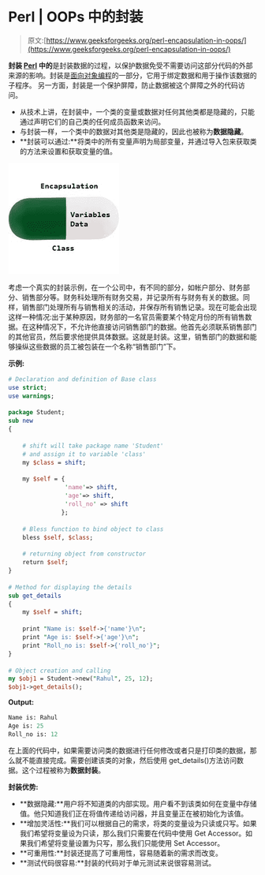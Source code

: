 # Perl | OOPs 中的封装

> 原文:[https://www.geeksforgeeks.org/perl-encapsulation-in-oops/](https://www.geeksforgeeks.org/perl-encapsulation-in-oops/)

**封装 [Perl](https://www.geeksforgeeks.org/introduction-to-perl/) 中的**是封装数据的过程，以保护数据免受不需要访问这部分代码的外部来源的影响。封装是[面向对象编程](https://www.geeksforgeeks.org/object-oriented-programming-oops-in-perl/)的一部分，它用于绑定数据和用于操作该数据的子程序。
另一方面，封装是一个保护屏障，防止数据被这个屏障之外的代码访问。

*   从技术上讲，在封装中，一个类的变量或数据对任何其他类都是隐藏的，只能通过声明它们的自己类的任何成员函数来访问。
*   与封装一样，一个类中的数据对其他类是隐藏的，因此也被称为**数据隐藏**。
*   **封装可以通过:**将类中的所有变量声明为局部变量，并通过导入包来获取类的方法来设置和获取变量的值。

![](img/0ed36914350b3bbc86ee3244011a599f.png)

考虑一个真实的封装示例，在一个公司中，有不同的部分，如帐户部分、财务部分、销售部分等。财务科处理所有财务交易，并记录所有与财务有关的数据。同样，销售部门处理所有与销售相关的活动，并保存所有销售记录。现在可能会出现这样一种情况:出于某种原因，财务部的一名官员需要某个特定月份的所有销售数据。在这种情况下，不允许他直接访问销售部门的数据。他首先必须联系销售部门的其他官员，然后要求他提供具体数据。这就是封装。这里，销售部门的数据和能够操纵这些数据的员工被包装在一个名称“销售部门”下。

**示例:**

```perl
# Declaration and definition of Base class 
use strict; 
use warnings; 

package Student;
sub new 
{ 

    # shift will take package name 'Student'  
    # and assign it to variable 'class' 
    my $class = shift; 

    my $self = { 
                'name'=> shift, 
                'age'=> shift,
                'roll_no' => shift
               }; 

    # Bless function to bind object to class 
    bless $self, $class; 

    # returning object from constructor 
    return $self; 
} 

# Method for displaying the details
sub get_details 
{ 
    my $self = shift; 

    print "Name is: $self->{'name'}\n"; 
    print "Age is: $self->{'age'}\n"; 
    print "Roll_no is: $self->{'roll_no'}"; 
} 

# Object creation and calling
my $obj1 = Student->new("Rahul", 25, 12);
$obj1->get_details();
```

**Output:**

```perl
Name is: Rahul
Age is: 25
Roll_no is: 12

```

在上面的代码中，如果需要访问类的数据进行任何修改或者只是打印类的数据，那么就不能直接完成。需要创建该类的对象，然后使用 get_details()方法访问数据。这个过程被称为**数据封装**。

**封装优势:**

*   **数据隐藏:**用户将不知道类的内部实现。用户看不到该类如何在变量中存储值。他只知道我们正在将值传递给访问器，并且变量正在被初始化为该值。
*   **增加灵活性:**我们可以根据自己的需求，将类的变量设为只读或只写。如果我们希望将变量设为只读，那么我们只需要在代码中使用 Get Accessor。如果我们希望将变量设置为只写，那么我们只能使用 Set Accessor。
*   **可重用性:**封装还提高了可重用性，容易随着新的需求而改变。
*   **测试代码很容易:**封装的代码对于单元测试来说很容易测试。